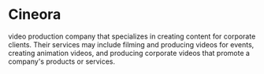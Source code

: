 # Cineora
video production company that specializes in creating content for corporate clients. Their services may include filming and producing videos for events, creating animation videos, and producing corporate videos that promote a company's products or services.
